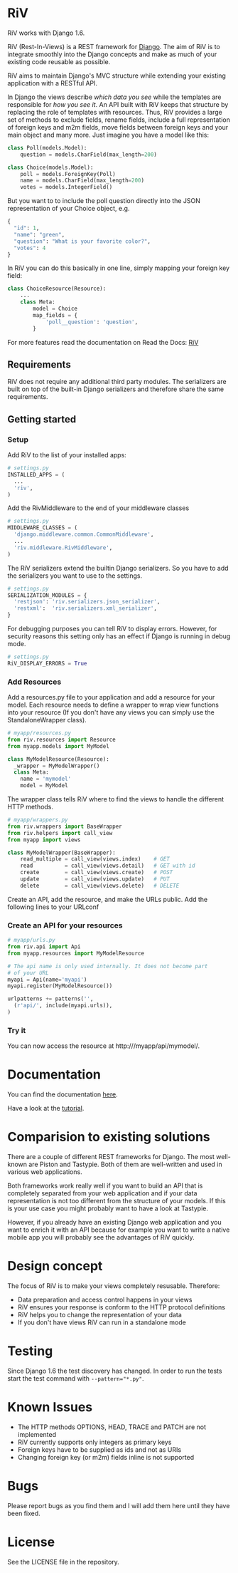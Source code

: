 # RiV #

RiV works with Django 1.6.

RiV (Rest-In-Views) is a REST framework for 
[Django](http://www.djangoproject.com). The aim of RiV is to integrate
smoothly into the Django concepts and make as much of your existing
code reusable as possible.

RiV aims to maintain Django's MVC structure while extending your
existing application with a RESTful API.

In Django the views describe *which data you see* while the templates
are responsible for *how you see it*. An API built with RiV keeps that structure by
replacing the role of templates with resources. Thus, RiV provides a large set of methods
to exclude fields, rename fields, include a full representation of 
foreign keys and m2m fields, move fields between foreign keys and
your main object and many more. Just imagine you have a model like this:

```python
class Poll(models.Model):
    question = models.CharField(max_length=200)

class Choice(models.Model):
    poll = models.ForeignKey(Poll)
    name = models.CharField(max_length=200)
    votes = models.IntegerField()
```

But you want to to include the poll question directly into the JSON
representation of your Choice object, e.g.

```python
{
  "id": 1,
  "name": "green",
  "question": "What is your favorite color?",
  "votes": 4
}
```

In RiV you can do this basically in one line, simply mapping your
foreign key field:

```python
class ChoiceResource(Resource):
    ...
    class Meta:
        model = Choice
        map_fields = {
            'poll__question': 'question',
        }
```

For more features read the documentation on Read the Docs: [RiV](https://riv.readthedocs.org/en/latest/)

## Requirements ##

RiV does not require any additional third party modules. The serializers
are built on top of the built-in Django serializers and therefore 
share the same requirements.

## Getting started ##

### Setup ###

Add RiV to the list of your installed apps:

```python
# settings.py
INSTALLED_APPS = (
  ...
  'riv',
)
```

Add the RivMiddleware to the end of your middleware classes 

```python
# settings.py
MIDDLEWARE_CLASSES = (
  'django.middleware.common.CommonMiddleware',
  ...
  'riv.middleware.RivMiddleware',
)
```

The RiV serializers extend the builtin Django serializers. So you have
to add the serializers you want to use to the settings.

```python
# settings.py
SERIALIZATION_MODULES = {
  'restjson': 'riv.serializers.json_serializer',
  'restxml':  'riv.serializers.xml_serializer',
}
```

For debugging purposes you can tell RiV to display errors. However, 
for security reasons this setting only has an effect if Django is 
running in debug mode.

```python
# settings.py
RiV_DISPLAY_ERRORS = True
```

### Add Resources ###

Add a resources.py file to your application and add a resource for your
model. Each resource needs to define a wrapper to wrap view functions
into your resource (If you don't have any views you can simply use the 
StandaloneWrapper class).

```python
# myapp/resources.py
from riv.resources import Resource
from myapp.models import MyModel

class MyModelResource(Resource):
  _wrapper = MyModelWrapper()
  class Meta:
    name = 'mymodel'
    model = MyModel
```

The wrapper class tells RiV where to find the views to handle the
different HTTP methods.

```python
# myapp/wrappers.py
from riv.wrappers import BaseWrapper
from riv.helpers import call_view
from myapp import views

class MyModelWrapper(BaseWrapper):
    read_multiple = call_view(views.index)    # GET
    read          = call_view(views.detail)   # GET with id
    create        = call_view(views.create)   # POST
    update        = call_view(views.update)   # PUT
    delete        = call_view(views.delete)   # DELETE
```

Create an API, add the resource, and make the URLs public. Add the
following lines to your URLconf

### Create an API for your resources ###

```python
# myapp/urls.py
from riv.api import Api
from myapp.resources import MyModelResource

# The api name is only used internally. It does not become part
# of your URL
myapi = Api(name='myapi')
myapi.register(MyModelResource())

urlpatterns += patterns('',
  (r'api/', include(myapi.urls)),
)
```

### Try it ###

You can now access the resource at http://<yourhost>/myapp/api/mymodel/.

# Documentation #

You can find the documentation [here](https://riv.readthedocs.org/en/latest/).

Have a look at the [tutorial](https://riv.readthedocs.org/en/latest/tutorial.html).

# Comparision to existing solutions #

There are a couple of different REST frameworks for Django. The most
well-known are Piston and Tastypie. Both of them are well-written and
used in various web applications.

Both frameworks work really well if you want to build an API that is
completely separated from your web application and if your data
representation is not too different from the structure of your models.
If this is your use case you might probably want to have a look at 
Tastypie. 

However, if you already have an existing Django web application and you
want to enrich it with an API because for example you want to write a
native mobile app you will probably see the advantages of RiV quickly.

# Design concept #

The focus of RiV is to make your views completely resusable. Therefore:

* Data preparation and access control happens in your views
* RiV ensures your response is conform to the HTTP protocol definitions
* RiV helps you to change the representation of your data
* If you don't have views RiV can run in a standalone mode

# Testing #

Since Django 1.6 the test discovery has changed. In order to run the
tests start the test command with `--pattern="*.py"`.

# Known Issues #

* The HTTP methods OPTIONS, HEAD, TRACE and PATCH are not implemented
* RiV currently supports only integers as primary keys
* Foreign keys have to be supplied as ids and not as URIs
* Changing foreign key (or m2m) fields inline is not supported

# Bugs #

Please report bugs as you find them and I will add them here until they
have been fixed.

# License #

See the LICENSE file in the repository.

